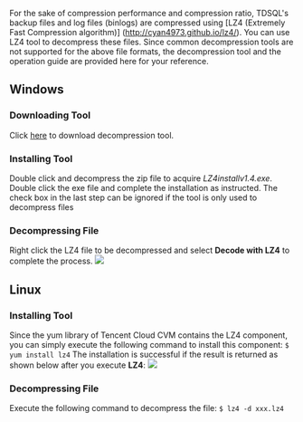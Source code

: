 For the sake of compression performance and compression ratio, TDSQL's backup files and log files (binlogs) are compressed using [LZ4 (Extremely Fast Compression algorithm)] (http://cyan4973.github.io/lz4/). You can use LZ4 tool to decompress these files. Since common decompression tools are not supported for the above file formats, the decompression tool and the operation guide are provided here for your reference.

## Windows
### Downloading Tool
Click [here](https://mccdn.qcloud.com/static/archive/b20514551ff6887a136c63b4808f9f22/LZ4_install_v1.4.zip) to download decompression tool.
### Installing Tool
Double click and decompress the zip file to acquire *LZ4installv1.4.exe*. Double click the exe file and complete the installation as instructed.
The check box in the last step can be ignored if the tool is only used to decompress files 
### Decompressing File
Right click the LZ4 file to be decompressed and select **Decode with LZ4** to complete the process.
![](https://mccdn.qcloud.com/static/img/add13eb42359b33e5695c3da42bbce97/add13eb42359.png)

## Linux
### Installing Tool
Since the yum library of Tencent Cloud CVM contains the LZ4 component, you can simply execute the following command to install this component:
`$ yum install lz4`
The installation is successful if the result is returned as shown below after you execute **LZ4**:
![](https://mccdn.qcloud.com/static/img/c3850df767705f8a454299c00cdc937d/c3850df76770.png)

### Decompressing File
Execute the following command to decompress the file:
`$ lz4 -d xxx.lz4`
